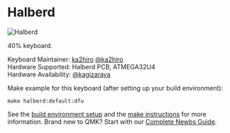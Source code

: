 # Halberd

![Halberd](https://i.imgur.com/QabQNPQ.jpg)

40% keyboard.

Keyboard Maintainer: [ka2hiro](https://github.com/ka2hiro) [@ka2hiro](https://twitter.com/ka2hiro)  
Hardware Supported: Halberd PCB, ATMEGA32U4  
Hardware Availability: [@kagizaraya](https://twitter.com/kagizaraya)

Make example for this keyboard (after setting up your build environment):

    make halberd:default:dfu

See the [build environment setup](https://docs.qmk.fm/#/getting_started_build_tools) and the [make instructions](https://docs.qmk.fm/#/getting_started_make_guide) for more information. Brand new to QMK? Start with our [Complete Newbs Guide](https://docs.qmk.fm/#/newbs).
